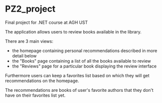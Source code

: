 # PZ2_project
Final project for .NET course at AGH UST

The application allows users to review books available in the library.

There are 3 main views:
- the homepage containing personal recommendations described in more detail below
- the "Books" page containing a list of all the books available to review
- the "Reviews" page for a particular book displaying the review interface

Furthermore users can keep a favorites list based on which they will get recommendations on the homepage.

The recommendations are books of user's favorite authors that they don't have on their favorites list yet.

